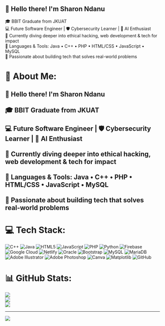 ## 👋 Hello there! I'm Sharon Ndanu

🎓 BBIT Graduate from JKUAT  <br/>
💻 Future Software Engineer | 🛡️ Cybersecurity Learner | 🤖 AI Enthusiast  <br/>
🌱 Currently diving deeper into ethical hacking, web development & tech for impact  <br/>
🔧 Languages & Tools: Java • C++ • PHP • HTML/CSS • JavaScript • MySQL  <br/>
📌 Passionate about building tech that solves real-world problems


# 💫 About Me:
## 👋 Hello there! I'm Sharon Ndanu<br><br>🎓 BBIT Graduate from JKUAT  <br/><br>💻 Future Software Engineer | 🛡️ Cybersecurity Learner | 🤖 AI Enthusiast  <br/><br>🌱 Currently diving deeper into ethical hacking, web development & tech for impact  <br/><br>🔧 Languages & Tools: Java • C++ • PHP • HTML/CSS • JavaScript • MySQL  <br/><br>📌 Passionate about building tech that solves real-world problems


# 💻 Tech Stack:
![C++](https://img.shields.io/badge/c++-%2300599C.svg?style=for-the-badge&logo=c%2B%2B&logoColor=white) ![Java](https://img.shields.io/badge/java-%23ED8B00.svg?style=for-the-badge&logo=openjdk&logoColor=white) ![HTML5](https://img.shields.io/badge/html5-%23E34F26.svg?style=for-the-badge&logo=html5&logoColor=white) ![JavaScript](https://img.shields.io/badge/javascript-%23323330.svg?style=for-the-badge&logo=javascript&logoColor=%23F7DF1E) ![PHP](https://img.shields.io/badge/php-%23777BB4.svg?style=for-the-badge&logo=php&logoColor=white) ![Python](https://img.shields.io/badge/python-3670A0?style=for-the-badge&logo=python&logoColor=ffdd54) ![Firebase](https://img.shields.io/badge/firebase-%23039BE5.svg?style=for-the-badge&logo=firebase) ![Google Cloud](https://img.shields.io/badge/GoogleCloud-%234285F4.svg?style=for-the-badge&logo=google-cloud&logoColor=white) ![Netlify](https://img.shields.io/badge/netlify-%23000000.svg?style=for-the-badge&logo=netlify&logoColor=#00C7B7) ![Oracle](https://img.shields.io/badge/Oracle-F80000?style=for-the-badge&logo=oracle&logoColor=white) ![Bootstrap](https://img.shields.io/badge/bootstrap-%238511FA.svg?style=for-the-badge&logo=bootstrap&logoColor=white) ![MySQL](https://img.shields.io/badge/mysql-4479A1.svg?style=for-the-badge&logo=mysql&logoColor=white) ![MariaDB](https://img.shields.io/badge/MariaDB-003545?style=for-the-badge&logo=mariadb&logoColor=white) ![Adobe Illustrator](https://img.shields.io/badge/adobe%20illustrator-%23FF9A00.svg?style=for-the-badge&logo=adobe%20illustrator&logoColor=white) ![Adobe Photoshop](https://img.shields.io/badge/adobe%20photoshop-%2331A8FF.svg?style=for-the-badge&logo=adobe%20photoshop&logoColor=white) ![Canva](https://img.shields.io/badge/Canva-%2300C4CC.svg?style=for-the-badge&logo=Canva&logoColor=white) ![Matplotlib](https://img.shields.io/badge/Matplotlib-%23ffffff.svg?style=for-the-badge&logo=Matplotlib&logoColor=black) ![GitHub](https://img.shields.io/badge/github-%23121011.svg?style=for-the-badge&logo=github&logoColor=white)
# 📊 GitHub Stats:
![](https://github-readme-stats.vercel.app/api?username=sharon-n&theme=dark&hide_border=false&include_all_commits=true&count_private=true)<br/>
![](https://nirzak-streak-stats.vercel.app/?user=sharon-n&theme=dark&hide_border=false)<br/>
![](https://github-readme-stats.vercel.app/api/top-langs/?username=sharon-n&theme=dark&hide_border=false&include_all_commits=true&count_private=true&layout=compact)

---
[![](https://visitcount.itsvg.in/api?id=sharon-n&icon=0&color=0)](https://visitcount.itsvg.in)

<!-- Proudly created with GPRM ( https://gprm.itsvg.in ) -->
